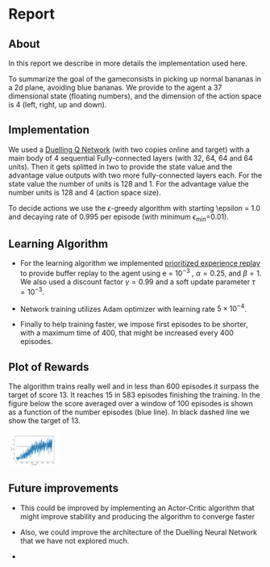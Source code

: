 # Report

## About

In this report we describe in more details the implementation used here.

To summarize the goal of the gameconsists in picking up normal bananas in a 2d plane, avoiding blue bananas. We provide to the agent a 37 dimensional state (floating numbers), and the dimension of the action space is 4 (left, right, up and down). 

## Implementation

We used a [Duelling Q Network](https://arxiv.org/abs/1511.06581) (with two copies online and target) with a main body of 4 sequential Fully-connected layers (with 32, 64, 64 and 64 units). Then it gets splitted in two to provide the state value and the advantage value outputs with two more fully-connected layers each. For the state value the number of units is 128 and 1. For the advantage value the number units is 128 and 4 (action space size).

To decide actions we use the $\epsilon$-greedy algorithm with starting \epsilon = 1.0 and decaying rate of 0.995 per episode (with minimum $\epsilon_{min}=$0.01).

## Learning Algorithm

- For the learning algorithm we implemented [prioritized experience replay](https://arxiv.org/abs/1511.05952) to provide buffer replay to the agent using e = $10^{-3}$ , $\alpha = 0.25$, and $\beta = 1$. We also used a discount factor $\gamma = 0.99$ and a soft update parameter $\tau = 10^{-3}$.

- Network training utilizes Adam optimizer with learning rate $5\times 10^{-4}$. 

- Finally to help training faster, we impose first episodes to be shorter, with a maximum time of 400, that might be increased every 400 episodes.

## Plot of Rewards

The algorithm trains really well and in less than 600 episodes it surpass the target of score 13. It reaches 15 in 583 episodes finishing the training. In the figure below the score averaged over a window of 100 episodes is shown as a function of the number episodes (blue line). In black dashed line we show the target of 13. 

<img src="score.png" alt="Score as a function of time" style="width: 100px;"/>

## Future improvements

- This could be improved by implementing an Actor-Critic algorithm that might improve stability and producing the algorithm to converge faster

- Also, we could improve the architecture of the Duelling Neural Network that we have not explored much.

- 
